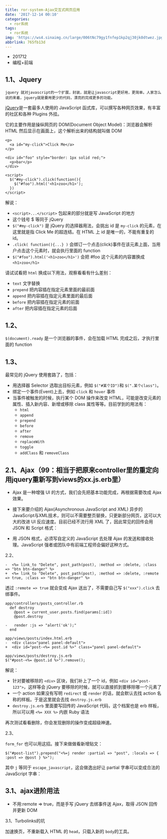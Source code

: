 ```yaml
---
title: ror-system-Ajax交互式网页应用
date: '2017-12-14 00:10'
categories:
  - ror系统
tags:
  - ror系统
img: 'https://ws4.sinaimg.cn/large/006tNc79gy1fnfep1kp2qj30jk0dtwez.jpg'
abbrlink: 765fb13d
---
```


* 201712
* 编程+前端



## 1.1、Jquery

```
jquery 就对javascript的一个扩展，封装，就是让javascript更好用，更简单。人家怎么说的来着，jquery就是要用更少的代码，漂亮的完成更多的功能。
```

[jQuery](https://jquery.com)是一套最多人使用的 JavaScript 函式库，可以撰写各种网页效果，有丰富的社区和各种 Plugins 外挂。

它的主要作用是操纵网页的 DOM(Document Object Model)：浏览器会解析 HTML 然后显示在画面上，这个解析出来的结构就叫做 DOM

```
<p>
  <a id="my-click">Click Me</a>
</p>

<div id="foo" style="border: 1px solid red;">
  <p>bar</p>
</div>

<script>
  $("#my-click").click(function(){
    $("#foo").html('<h1>zoo</h1>');
  })
</script>
```

解说：

- `<script>...</script>` 包起来的部分就是写 JavaScript 的地方
- 这个钱号 $ 等同于 jQuery
- `$("#my-click")` 是 jQuery 的选择器用法，会挑出 id 是 `my-click` 的元素，在这里就是指 Click Me 的超连结。在 HTML 上 id 是唯一的，不能有重复的 id。
- `.click( function(){...} )` 会绑订一个点击(click)事件在该元素上面，当用户点击这个元素时，就会执行里面的 function
- `$("#foo").html('<h1>zoo</h1>')` 会把 #foo 这个元素的内容置换成 `<h1>zoo</h1>`

请试试看把 `html` 换成以下用法，观察看看有什么差别：

- `text` 文字替换
- `prepend` 把内容插在指定元素里面的最前面
- `append` 把内容插在指定元素里面的最后面
- `before` 把内容插在指定元素的前面
- `after` 把内容插在指定元素的后面



## 1.2、

`$(document).ready` 是一个浏览器的事件，会在加载 HTML 完成之后，才执行里面的 function



## 1.3、

最常见的 jQuery 使用套路了，包括：

- 用选择器 Selector 选取出目标元素，例如 `$("#某个ID")`和 `$(".某个class")`。
- 绑定一个事件(Event)上去，例如 `click` 和 `hover` 事件
- 当事件被触发的时候，执行某个 DOM 操作来改变 HTML，可能是改变元素的属性、插入新内容、新增或移除 class 属性等等。目前学到的用法有：
  - `html`
  - `append`
  - `prepend`
  - `before`
  - `after`
  - `remove`
  - `replaceWith`
  - `toggle`
  - `addClass` 和 `removeClass`



## 2.1、Ajax（99：相当于把原来controller里的重定向用jquery重新写到views的xx.js.erb里）

* Ajax 是一种增强 UI 的方式，我们会先把基本功能完成，再根据需要改成 Ajax 效果。


* 接下来要介绍的 Ajax(Asynchronous JavaScript and XML) 异步的JavaScript与XML技术，则可以不需要整页替换，只更新部分网页，这可以大大的改进 UI 反应速度。目前已经不流行用 XML 了，因此常见的回传会用 JSON 和 Script 格式：
* 用 JSON 格式，必须写自定义的 JavaScript 去处理 Ajax 的发送和接收处理。JavaScript 强者或团队中有前端工程师会偏好这种方式。



2.2、

```
-  <%= link_to "Delete", post_path(post), :method => :delete, :class => "btn btn-danger" %>
+  <%= link_to "Delete", post_path(post), :method => :delete, :remote => true, :class => "btn btn-danger" %>
```

透过 `:remote => true` 就会变成 Ajax 送出了，不需要自己写 `$("xxx").click` 去绑事件。

```
app/controllers/posts_controller.rb
  def destroy
    @post = current_user.posts.find(params[:id])
    @post.destroy

-   render :js => "alert('ok');"
  end

```

```
app/views/posts/index.html.erb
-  <div class="panel panel-default">
+  <div id="post-<%= post.id %>" class="panel panel-default">
```

```
app/views/posts/destroy.js.erb 
$("#post-<%= @post.id %>").remove();
```

解说：

- 针对要被移除的 `<div>` 区块，我们补上了一个 id，例如 `<div id="post-123">`，这样等会 jQuery 要移除的时候，就可以直接抓到要移除哪一个元素了
- 一个 action 如果没有写明 `redirect` 或 `render` 的话，就会默认去找 action 名称的样板。于是这里就会去找 `destroy.js.erb`
- `destroy.js.erb` 里面要写回传的 JavaScript 代码，这个档案也是 erb 样板，所以可以用 `<%= XXX %>` 内嵌 Ruby 语法

再次测试看看删除，你会发现删除的操作变成超级神速。



2.3、

`form_for` 也可以用这招。接下来做做看新增贴文：

```
$("#post-list").prepend("<%=j render :partial => "post", :locals => { :post => @post } %>");
```

其中 `j` 等同于 `escape_javascript`，这会做逸出好让 partial 字串可以变成合法的 JavaScript 字串：



## 3.1、ajax进阶用法

* 不用:remote => true，而是手写 jQuery 去绑事件送 Ajax，取得 JSON 回传并更新 DOM



3.1、Turbolinks的坑

加速换页，不重新载入 HTML 的 `head`，只载入新的 `body`的工具。

